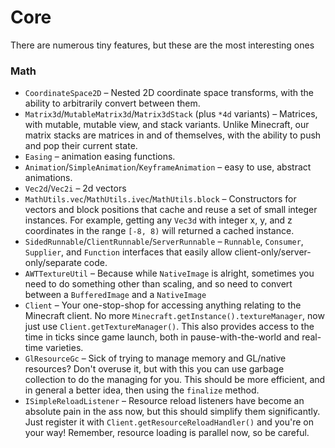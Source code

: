 # Core
There are numerous tiny features, but these are the most interesting ones

### Math
- `CoordinateSpace2D` – Nested 2D coordinate space transforms, with the ability to arbitrarily convert between them.
- `Matrix3d`/`MutableMatrix3d`/`Matrix3dStack` (plus `*4d` variants) – Matrices, with mutable, mutable view, and stack 
variants. Unlike Minecraft, our matrix stacks are matrices in and of themselves, with the ability to push and pop their
current state.
- `Easing` – animation easing functions.
- `Animation`/`SimpleAnimation`/`KeyframeAnimation` – easy to use, abstract animations.
- `Vec2d`/`Vec2i` – 2d vectors
- `MathUtils.vec`/`MathUtils.ivec`/`MathUtils.block` – Constructors for vectors and block positions that cache and reuse 
a set of small integer instances. For example, getting any `Vec3d` with integer x, y, and z coordinates in the range 
`[-8, 8)` will returned a cached instance. 
- `SidedRunnable`/`ClientRunnable`/`ServerRunnable` – `Runnable`, `Consumer`, `Supplier`, and `Function` interfaces that
easily allow client-only/server-only/separate code.
- `AWTTextureUtil` – Because while `NativeImage` is alright, sometimes you need to do something other than scaling, and
so need to convert between a `BufferedImage` and a `NativeImage`
- `Client` – Your one-stop-shop for accessing anything relating to the Minecraft client. No more 
`Minecraft.getInstance().textureManager`, now just use `Client.getTextureManager()`. This also provides access to the 
time in ticks since game launch, both in pause-with-the-world and real-time varieties.
- `GlResourceGc` – Sick of trying to manage memory and GL/native resources? Don't overuse it, but with this you can use
garbage collection to do the managing for you. This should be more efficient, and in general a better idea, then using
the `finalize` method.
- `ISimpleReloadListener` – Resource reload listeners have become an absolute pain in the ass now, but this should 
simplify them significantly. Just register it with `Client.getResourceReloadHandler()` and you're on your way! Remember,
resource loading is parallel now, so be careful.
